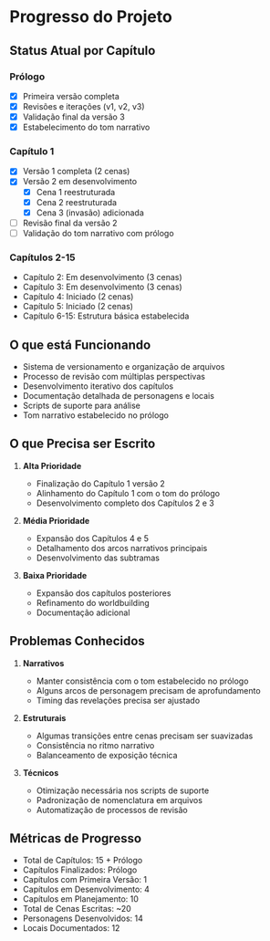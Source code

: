 # Progresso do Projeto

## Status Atual por Capítulo

### Prólogo
- [x] Primeira versão completa
- [x] Revisões e iterações (v1, v2, v3)
- [x] Validação final da versão 3
- [x] Estabelecimento do tom narrativo

### Capítulo 1
- [x] Versão 1 completa (2 cenas)
- [x] Versão 2 em desenvolvimento
  - [x] Cena 1 reestruturada
  - [x] Cena 2 reestruturada
  - [x] Cena 3 (invasão) adicionada
- [ ] Revisão final da versão 2
- [ ] Validação do tom narrativo com prólogo

### Capítulos 2-15
- Capítulo 2: Em desenvolvimento (3 cenas)
- Capítulo 3: Em desenvolvimento (3 cenas)
- Capítulo 4: Iniciado (2 cenas)
- Capítulo 5: Iniciado (2 cenas)
- Capítulo 6-15: Estrutura básica estabelecida

## O que está Funcionando
- Sistema de versionamento e organização de arquivos
- Processo de revisão com múltiplas perspectivas
- Desenvolvimento iterativo dos capítulos
- Documentação detalhada de personagens e locais
- Scripts de suporte para análise
- Tom narrativo estabelecido no prólogo

## O que Precisa ser Escrito
1. **Alta Prioridade**
   - Finalização do Capítulo 1 versão 2
   - Alinhamento do Capítulo 1 com o tom do prólogo
   - Desenvolvimento completo dos Capítulos 2 e 3

2. **Média Prioridade**
   - Expansão dos Capítulos 4 e 5
   - Detalhamento dos arcos narrativos principais
   - Desenvolvimento das subtramas

3. **Baixa Prioridade**
   - Expansão dos capítulos posteriores
   - Refinamento do worldbuilding
   - Documentação adicional

## Problemas Conhecidos
1. **Narrativos**
   - Manter consistência com o tom estabelecido no prólogo
   - Alguns arcos de personagem precisam de aprofundamento
   - Timing das revelações precisa ser ajustado

2. **Estruturais**
   - Algumas transições entre cenas precisam ser suavizadas
   - Consistência no ritmo narrativo
   - Balanceamento de exposição técnica

3. **Técnicos**
   - Otimização necessária nos scripts de suporte
   - Padronização de nomenclatura em arquivos
   - Automatização de processos de revisão

## Métricas de Progresso
- Total de Capítulos: 15 + Prólogo
- Capítulos Finalizados: Prólogo
- Capítulos com Primeira Versão: 1
- Capítulos em Desenvolvimento: 4
- Capítulos em Planejamento: 10
- Total de Cenas Escritas: ~20
- Personagens Desenvolvidos: 14
- Locais Documentados: 12